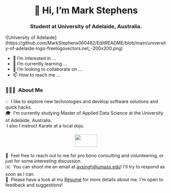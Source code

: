 <h1 align="center"> 👋 Hi, I’m Mark Stephens</h1>
<h3 align="center">Student at University of Adelaide, Australia.</h3> 
![University of Adelaide](https://github.com/MarkStephens060482/EditREADME/blob/main/university-of-adelaide-logo-freelogovectors.net_-200x200.png)

- 👀 I’m interested in ...
- 🌱 I’m currently learning ...
- 💞️ I’m looking to collaborate on ...
- 📫 How to reach me ...

### 👨🏻‍💻 &nbsp;About Me

💡 &nbsp;I like to explore new technologies and develop software solutions and quick hacks.\
🎓 &nbsp;I'm currently studying Master of Applied Data Science at the University of Adelaide, Australia.\
 &nbsp;I also I instruct Karate at a local dojo.
 <p align="center">
	<img src="https://github.com/MarkStephens060482/EditREADME/blob/main/300px-Karate_icon.svg" width="70" height="40" style="vertical-align:down; margin:4px"/>
	
💬 &nbsp;Feel free to reach out to me for pro bono consulting and volunteering, or just for some interesting discussion.\
✉️ &nbsp;You can shoot me an email at avsingh@umass.edu! I'll try to respond as soon as I can.\
📄 &nbsp;Please have a look at my [Résumé](https://www.adityavsingh.com/resume.html) for more details about me. I'm open to feedback and suggestions!
<!---
MarkStephens060482/MarkStephens060482 is a ✨ special ✨ repository because its `README.md` (this file) appears on your GitHub profile.
You can click the Preview link to take a look at your changes.
--->
